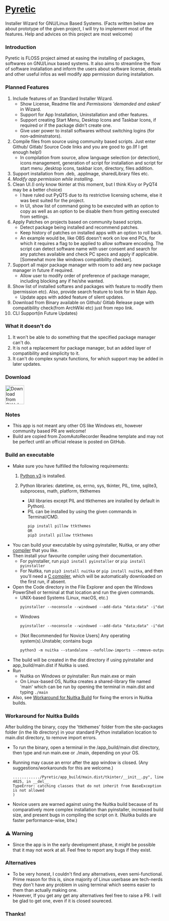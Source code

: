 # [Pyretic](https://microsoftlabs.github.io/Pyretic/)
Installer Wizard for GNU/Linux Based Systems. (Facts written below are about prototype of the given project, I will try to implement most of the features. Help and advices on this project are most welcome)

### Introduction
Pyretic is FLOSS project aimed at easing the installing of packages, softwares on GNU/Linux based systems. It also aims to streamline the flow of software installation and inform the users about software license, details and other useful infos as well modify app permission during installation.

### Planned Features
1. Include features of an Standard Installer Wizard.
    - Show License, Readme file and *Permissions 'demanded and asked'* in Wizard.
    - Support for App Installation, Uninstallation and other features.
    - Support creating Start Menu, Desktop Icons and Taskbar Icons, if required or if the package didn't create one.
    - Give user power to install softwares without switching logins (for non-adminstrators).
2. Compile files from source using community based scripts. Just enter Github/ Gitlab/ Source Code links and you are good to go.(If I get enough help!)
    - In compilation from source, allow language selection (or detection), icons management, generation of script for installation and script for start menu ,desktop icons, taskbar icon, directory, files addition.
3. Support installation from .deb, .appImage, sharedLibrary files etc.
4. *Modify app permission while installing.*
5. Clean UI.(I only know tkinter at this moment, but I think Kivy or PyQT4 may be a better choice)
    - I have ruled out PyQT5 due to its restrictive licensing scheme, else it was best suited for the project.
    - In UI, show list of command going to be executed with an option to copy as well as an option to be disable them from getting executed from settings. 
6. Apply Patches on projects based on community based scripts.
    - Detect package being installed and recommend patches.
    - Keep history of patches on installed apps with an option to roll back.
    - An example would be, like OBS doesn't work on low end PCs, for which it requires a flag to be applied to allow software encoding. The script can detect software name with user consent and search for any patches available and check PC specs and apply if applicable. [Somewhat more like windows compatibility checker].
7. Support all major package manager with room to add any new package manager in future if required.
    - Allow user to modify order of preference of package manager, including blocking any if he/she wanted.
8. Show list of installed softares and packages with feature to modify them (permission etc). Also, provide search feature to look for in Main App.
    - Update apps with added feature of silent updates.
9. Download from Binary available on Github/ Gitlab Release page with compatibility check(from ArchWiki etc) just from repo link.
10. CLI Support(in Future Updates)

### What it doesn't do
1. It won't be able to do something that the specified package manager can't do.
2. It is not a replacement for package manager, but an added layer of compatibility and simplicity to it.
3. It can't do complex synatx functions, for which support may be added in later updates.

### Download
[<img src="https://img.shields.io/badge/GitHub-181717?logo=github&logoColor=white"
     alt="Download from GitHub"
     height="60">](https://github.com/Microsoftlabs/Pyretic/releases)

### Notes
- This app is not meant any other OS like Windows etc, however community based PR are welcome!
- Build are copied from ZoomAutoRecorder Readme template and may not be perfect until an official release is posted on GitHub.

### Build an executable
- Make sure you have fulfilled the following requirements:
     1. [Python v3](https://www.python.org/) is installed.

     2. Python libraries: datetime, os, errno, sys, tkinter, PIL, time, sqlite3, subprocess, math, platform, ttkthemes
          - (All libraries except PIL and ttkthemes are installed by default in Python).
          - PIL can be installed by using the given commands in Terminal/CMD.
               ```markdown
               pip install pillow ttkthemes
               OR
               pip3 install pillow ttkthemes
               ```
- You can build your executable by using pyinstaller, Nuitka, or any other [compiler](https://pyoxidizer.readthedocs.io/en/stable/pyoxidizer_comparisons.html) that you like.
- Then install your favourite compiler using their documentation.
     - For pyinstaller, run ```pip3 install pyinstaller``` or ```pip install pyinstaller```
     - For Nuitka, run ```pip3 install nuitka``` or ```pip install nuitka```, and then you'll need a [C compiler](https://nuitka.net/doc/user-manual.html#requirements), which will be automatically downloaded on the first run, if absent.
- Open the Code directory in the File Explorer and open the Windows PowerShell or terminal at that location and run the given commands.
     - UNIX-based Systems (Linux, macOS, etc.)
          ```markdown
          pyinstaller --noconsole --windowed --add-data "data:data" -i"data/icon.ico" --collect-submodules PIL main.py
          ```
     - Windows
          ```markdown
          pyinstaller --noconsole --windowed --add-data "data;data" -i"data/icon.ico" --collect-submodules PIL main.py
          ```
     - [Not Recommended for Novice Users] Any operating system(s).Unstable; contains bugs
          ```markdown
          python3 -m nuitka --standalone --nofollow-imports --remove-output --no-pyi-file --include-package=PIL --include-module=ttkthemes --output-dir=app_build --enable-plugin=tk-inter --onefile --include-data-dir=data=data --windows-icon-from-ico=data/icon.ico main.py
          ```
- The build will be created in the dist directory if using pyinstaller and app_build/main.dist if Nuitka is used.
- Run
     - Nuitka on Windows or pyinstaller: Run main.exe or main
     - On Linux-based OS, Nuitka creates a shared-library file named 'main' which can be run by opening the terminal in main.dist and typing ```./main```
- Also, see [Workaround for Nuitka Build](#workaround-for-nuitka-builds) for fixing the errors in Nuitka builds.

### Workaround for Nuitka Builds
After building the binary, copy the 'ttkthemes' folder from the site-packages folder (in the lib directory) in your standard Python installation location to main.dist directory, to remove import errors.
- To run the binary, open a terminal in the <Project-location>/app_build/main.dist directory, then type and run main.exe or ./main, depending on your OS.

- Running may cause an error after the app window is closed. (Any suggestions/workarounds for this are welcome.)
     ```
     ............/Pyretic/app_build/main.dist/tkinter/__init__.py", line 4025, in __del__
     TypeError: catching classes that do not inherit from BaseException is not allowed
     )
     ```
- Novice users are warned against using the Nuitka build because of its comparatively more complex installation than pyinstaller, increased build size, and present bugs in compiling the script on it. (Nuitka builds are faster performance-wise, btw.)

### ⚠ Warning
- Since the app is in the early development phase, it might be possible that it may not work at all. Feel free to report any bugs if they exist.
     
### Alternatives
- To be very honest, I couldn't find any alternatives, even semi-functional. Prime reason for this is, since majority of Linux userbase are tech-nerds they don't have any problem in using terminal which seems easier to them than actually making one.
- However, If you get any get any alternatives feel free to raise a PR. I will be glad to get one, even if it is closed soureced.

### Thanks!
